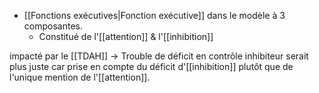 - [[Fonctions exécutives|Fonction exécutive]] dans le modèle à 3 composantes.
	- Constitué de l'[[attention]] & l'[[inhibition]]

impacté par le [[TDAH]] -> Trouble de déficit en contrôle inhibiteur serait plus juste car prise en compte du déficit d'[[inhibition]] plutôt que de l'unique mention de l'[[attention]]. 

